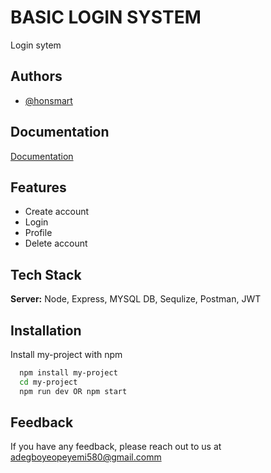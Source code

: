 
# BASIC LOGIN SYSTEM

Login sytem


## Authors

- [@honsmart](https://www.github.com/honsmart)


## Documentation

[Documentation](https://documenter.getpostman.com/view/17970404/2s8YzQWjLi)


## Features

- Create account
- Login
- Profile
- Delete account


## Tech Stack

**Server:** Node, Express, MYSQL DB, Sequlize, Postman, JWT


## Installation

Install my-project with npm

```bash
  npm install my-project
  cd my-project
  npm run dev OR npm start
```
    
## Feedback

If you have any feedback, please reach out to us at adegboyeopeyemi580@gmail.comm

